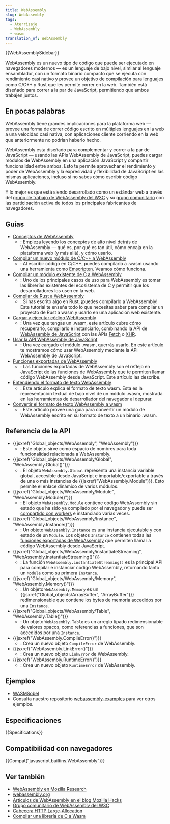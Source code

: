 ```yaml
---
title: WebAssembly
slug: WebAssembly
tags:
  - Aterrizaje
  - WebAssembly
  - wasm
translation_of: WebAssembly
---
```


{{WebAssemblySidebar}}

WebAssembly es un nuevo tipo de código que puede ser ejecutado en navegadores modernos — es un lenguaje de bajo nivel, similar al lenguaje ensamblador, con un formato binario compacto que se ejecuta con rendimiento casi nativo y provee un objetivo de compilación para lenguajes como C/C++ y Rust que les permite correr en la web. También está diseñado para correr a la par de JavaScript, permitiendo que ambos trabajen juntos.

## En pocas palabras

WebAssembly tiene grandes implicaciones para la plataforma web — provee una forma de correr código escrito en múltiples lenguajes en la web a una velocidad casi nativa, con aplicaciones cliente corriendo en la web que anteriormente no podrían haberlo hecho.

WebAssembly esta diseñado para complementar y correr a la par de JavaScript — usando las APIs WebAssembly de JavaScript, puedes cargar módulos de WebAssembly en una aplicación JavaScript y compartir funcionalidad entre ambos. Esto te permite aprovechar el rendimiento y poder de WebAssembly y la expresividad y flexibilidad de JavaScript en las mismas aplicaciones, incluso si no sabes cómo escribir código WebAssembly.

Y lo mejor es que está siendo desarrollado como un estándar web a través del [grupo de trabajo de WebAssembly del W3C](https://www.w3.org/wasm/) y su [grupo comunitario](https://www.w3.org/community/webassembly/) con las participación activa de todos los principales fabricantes de navegadores.

## Guías

- [Conceptos de WebAssembly](/es/docs/WebAssembly/Concepts)
  - : Empieza leyendo los conceptos de alto nivel detrás de WebAssembly — qué es, por qué es tan útil, cómo encaja en la plataforma web (y más allá), y cómo usarlo.
- [Compilar un nuevo módulo de C/C++ a WebAssembly](/es/docs/WebAssembly/C_to_wasm)
  - : Al escribir código en C/C++, puedes compilarlo a .wasm usando una herramienta como [Emscripten](/es/docs/Mozilla/Projects/Emscripten/). Veamos cómo funciona.
- [Compilar un módulo existente de C a WebAssembly](/es/docs/WebAssembly/existing_C_to_wasm)
  - : Uno de los principales casos de uso para WebAssembly es tomar las librerías existentes del ecosistema de C y permitir que los desarrolladores los usen en la web.
- [Compilar de Rust a WebAssembly](/es/docs/WebAssembly/rust_to_wasm)
  - : Si has escrito algo en Rust, ¡puedes compilarlo a WebAssembly! Este tutorial te enseña todo lo que necesitas saber para compilar un proyecto de Rust a wasm y usarlo en una aplicación web existente.
- [Cargar y ejecutar código WebAssembly](/es/docs/WebAssembly/Loading_and_running)
  - : Una vez que tengas un .wasm, este artículo cubre cómo recuperarlo, compilarlo e instanciarlo, combinando la API de [WebAssembly de JavaScript](/es/docs/Web/JavaScript/Referencia/Objetos_globales/WebAssembly) con las APIs [Fetch](/es/docs/Web/API/Fetch_API) o [XHR](/es/docs/Web/API/XMLHttpRequest).
- [Usar la API WebAssembly de JavaScript](/es/docs/WebAssembly/Using_the_JavaScript_API)
  - : Una vez cargado el módulo .wasm, querrás usarlo. En este artículo te mostramos cómo usar WebAssembly mediante la API WebAssembly de JavaScript.
- [Funciones exportadas de WebAssembly](/es/docs/WebAssembly/Exported_functions)
  - : Las funciones exportadas de WebAssembly son el reflejo en JavaScript de las funciones de WebAssembly que te permiten llamar código WebAssembly desde JavaScript. Este artículo las describe.
- [Entendiendo el formato de texto WebAssembly](/es/docs/WebAssembly/Understanding_the_text_format)
  - : Este artículo explica el formato de texto wasm. Esta es la representación textual de bajo nivel de un módulo .wasm, mostrada en las herramientas de desarrollador del navegador al depurar.
- [Convertir el formato de texto WebAssembly a wasm](/es/docs/WebAssembly/Text_format_to_wasm)
  - : Este artículo provee una guía para convertir un módulo de WebAssembly escrito en su formato de texto a un binario .wasm.

## Referencia de la API

- {{jsxref("Global_objects/WebAssembly", "WebAssembly")}}
  - : Este objeto sirve como espacio de nombres para toda funcionalidad relacionada a WebAssembly.
- {{jsxref("Global_objects/WebAssembly/Global", "WebAssembly.Global()")}}
  - : El objeto `WebAssembly.Global` representa una instancia variable global, accesible desde JavaScript e importable/exportable a través de una o más instancias de {{jsxref("WebAssembly.Module")}}. Esto permite el enlace dinámico de varios módulos.
- {{jsxref("Global_objects/WebAssembly/Module", "WebAssembly.Module()")}}
  - : El objeto `WebAssembly.Module` contiene código WebAssembly sin estado que ha sido ya compilado por el navegador y puede ser [compartido con workers](/es/docs/Web/API/Worker/postMessage) e instanciado varias veces.
- {{jsxref("Global_objects/WebAssembly/Instance", "WebAssembly.Instance()")}}
  - : Un objeto `WebAssembly.Instance` es una instancia ejecutable y con estado de un `Module`. Los objetos `Instance` contienen todas las [funciones exportadas de WebAssembly](/es/docs/WebAssembly/Exported_functions) que permiten llamar a código WebAssembly desde JavaScript.
- {{jsxref("Global_objects/WebAssembly/instantiateStreaming", "WebAssembly.instantiateStreaming()")}}
  - : La función `WebAssembly.instantiateStreaming()` es la principal API para compilar e instanciar código WebAssembly, retornando tanto un `Module` como su primera `Instance`.
- {{jsxref("Global_objects/WebAssembly/Memory", "WebAssembly.Memory()")}}
  - : Un objeto `WebAssembly.Memory` es un {{jsxref("Global_objects/ArrayBuffer", "ArrayBuffer")}} redimensionable que contiene los bytes de memoria accedidos por una `Instance`.
- {{jsxref("Global_objects/WebAssembly/Table", "WebAssembly.Table()")}}
  - : Un objeto `WebAssembly.Table` es un arreglo tipado redimensionable de valores opacos, como referencias a funciones, que son accedidos por una `Instance`.
- {{jsxref("WebAssembly.CompileError()")}}
  - : Crea un nuevo objeto `CompileError` de WebAssembly.
- {{jsxref("WebAssembly.LinkError()")}}
  - : Crea un nuevo objeto `LinkError` de WebAssembly.
- {{jsxref("WebAssembly.RuntimeError()")}}
  - : Crea un nuevo objeto `RuntimeError` de WebAssembly.

## Ejemplos

- [WASMSobel](https://github.com/JasonWeathersby/WASMSobel)
- Consulta nuestro repositorio [webassembly-examples](https://github.com/mdn/webassembly-examples/) para ver otros ejemplos.

## Especificaciones

{{Specifications}}

## Compatibilidad con navegadores

{{Compat("javascript.builtins.WebAssembly")}}

## Ver también

- [WebAssembly en Mozilla Research](https://research.mozilla.org/webassembly/)
- [webassembly.org](http://webassembly.org/)
- [Artículos de WebAssembly en el blog Mozilla Hacks](https://hacks.mozilla.org/category/webassembly/)
- [Grupo comunitario de WebAssembly del W3C](https://www.w3.org/community/webassembly/)
- [Cabecera HTTP Large-Allocation](/es/docs/Web/HTTP/Headers/Large-Allocation)
- [Compilar una librería de C a Wasm](https://developers.google.com/web/updates/2018/03/emscripting-a-c-library)
